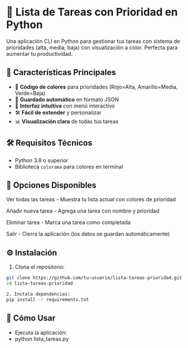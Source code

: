 # 🚀 Lista de Tareas con Prioridad en Python
Una aplicación CLI en Python para gestionar tus tareas con sistema de prioridades (alta, media, baja) con visualización a color. Perfecta para aumentar tu productividad.

## 📌 Características Principales

- 🎨 **Código de colores** para prioridades (Rojo=Alta, Amarillo=Media, Verde=Baja)
- 💾 **Guardado automático** en formato JSON
- 📱 **Interfaz intuitiva** con menú interactivo
- 🛠️ **Fácil de extender** y personalizar
- 📊 **Visualización clara** de todas tus tareas

## 🛠️ Requisitos Técnicos

- Python 3.8 o superior
- Biblioteca `colorama` para colores en terminal

## 📝 Opciones Disponibles
Ver todas las tareas - Muestra tu lista actual con colores de prioridad

Añadir nueva tarea - Agrega una tarea con nombre y prioridad

Eliminar tarea - Marca una tarea como completada

Salir - Cierra la aplicación (los datos se guardan automáticamente)

## ⚙️ Instalación

1. Clona el repositorio:
```bash
git clone https://github.com/tu-usuario/lista-tareas-prioridad.git
cd lista-tareas-prioridad

2. Instala dependencias:
pip install -r requirements.txt
```

## 🚀 Cómo Usar
- Ejecuta la aplicación:
- python lista_tareas.py



